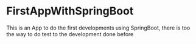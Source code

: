 # FirstAppWithSpringBoot
This is an App to do the first developments using SpringBoot, there is too the way to do test to the development done before
